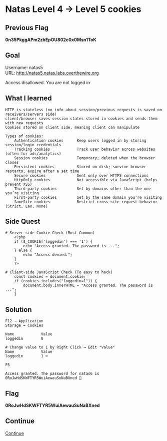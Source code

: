 # Natas Level 4 → Level 5 cookies

## Previous Flag
<b>0n35PkggAPm2zbEpOU802c0x0Msn1ToK</b>

## Goal
Username: natas5<br>
URL: http://natas5.natas.labs.overthewire.org<br>

Access disallowed. You are not logged in

## What I learned
```
HTTP is stateless (no info about session/previous requests is saved on receivers/servers side)
client/browser saves session states stored in cookies and sends them with new requests
Cookies stored on client side, meaning client can manipulate

Types of cookies:
    Authentication cookies	    Keep users logged in by storing session/login credentials
    Tracking cookies	        Track user behavior across websites (often for ads/analytics)
    Session cookies	            Temporary; deleted when the browser closes
    Persistent cookies	        Stored on disk; survive browser restarts; expire after a set time
    Secure cookies	            Sent only over HTTPS connections
    HttpOnly cookies	        Not accessible via JavaScript (helps prevent XSS)
    Third-party cookies	        Set by domains other than the one you’re visiting
    First-party cookies	        Set by the same domain you're visiting
    SameSite cookies	        Restrict cross-site request behavior (Strict, Lax, None)
```

## Side Quest
```
# Server-side Cookie Check (Most Common)
    <?php
    if ($_COOKIE['loggedin'] === '1') {
        echo "Access granted. The password is ...";
    } else {
        echo "Access denied.";
    }
    ?>

# Client-side JavaScript Check (To easy to hack)
    const cookies = document.cookie;
    if (cookies.includes("loggedin=1")) {
        document.body.innerHTML = "Access granted. The password is ...";
    }
```

## Solution
```
F12 → Application
Storage → Cookies

Name            Value
loggedin        0

# Change value to 1 by Right Click → Edit "Value"
Name            Value
loggedin        1 ⌨️

F5

Access granted. The password for natas6 is 0RoJwHdSKWFTYR5WuiAewauSuNaBXned 🔐
```

## Flag
<b>0RoJwHdSKWFTYR5WuiAewauSuNaBXned</b>

## Continue
[Continue](./Natas0506.md)